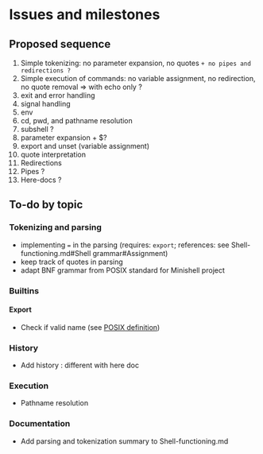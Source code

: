 # Issues and milestones

## Proposed sequence
1. Simple tokenizing: no parameter expansion, no quotes `+ no pipes and redirections ?`
2. Simple execution of commands: no variable assignment, no redirection, no quote removal
=> with echo only ?
3. exit and error handling
4. signal handling
4. env
5. cd, pwd, and pathname resolution
6. subshell ?
7. parameter expansion + $?
8. export and unset (variable assignment)
9. quote interpretation
10. Redirections
11. Pipes ?
12. Here-docs ?

## To-do by topic
### Tokenizing and parsing
- implementing `=` in the parsing (requires: `export`; references: see Shell-functioning.md#Shell grammar#Assignment)
- keep track of quotes in parsing
- adapt BNF grammar from POSIX standard for Minishell project

### Builtins
#### Export
- Check if valid name (see [POSIX definition](https://pubs.opengroup.org/onlinepubs/9699919799/basedefs/V1_chap03.html#tag_03_235))

### History
- Add history : different with here doc

### Execution
- Pathname resolution

### Documentation
- Add parsing and tokenization summary to Shell-functioning.md